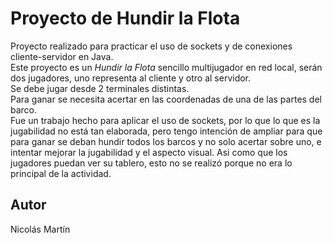 
# Proyecto de Hundir la Flota

Proyecto realizado para practicar el uso de sockets y de conexiones cliente-servidor en Java.  
Este proyecto es un *Hundir la Flota* sencillo multijugador en red local, serán dos jugadores, uno representa al cliente y otro al servidor.  
Se debe jugar desde 2 terminales distintas.  
Para ganar se necesita acertar en las coordenadas de una de las partes del barco.  
Fue un trabajo hecho para aplicar el uso de sockets, por lo que lo que es la jugabilidad no está tan elaborada, pero tengo intención de ampliar para que para ganar se deban hundir todos los barcos y no solo acertar sobre uno, e intentar mejorar la jugabilidad y el aspecto visual. Asi como que los jugadores puedan ver su tablero, esto no se realizó porque no era lo principal de la actividad.

## Autor  
Nicolás Martín

